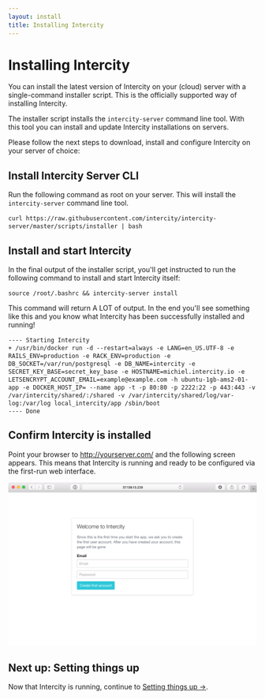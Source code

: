 ```yaml
---
layout: install
title: Installing Intercity
---
```


<h1 class="m-t-0">Installing Intercity</h1>

You can install the latest version of Intercity on your (cloud) server
with a single-command installer script. This is the officially supported way
of installing Intercity.

The installer script installs the `intercity-server` command line tool. With
this tool you can install and update Intercity installations on servers.

Please follow the next steps to download, install and configure Intercity on
your server of choice:

## Install Intercity Server CLI

Run the following command as root on your server. This will install the
`intercity-server` command line tool.

```
curl https://raw.githubusercontent.com/intercity/intercity-server/master/scripts/installer | bash
```

## Install and start Intercity

In the final output of the installer script, you'll get instructed to run the
following command to install and start Intercity itself:

```
source /root/.bashrc && intercity-server install
```

This command will return A LOT of output. In the end you'll see something like
this and you know what Intercity has been successfully installed and running!

```
---- Starting Intercity
+ /usr/bin/docker run -d --restart=always -e LANG=en_US.UTF-8 -e RAILS_ENV=production -e RACK_ENV=production -e DB_SOCKET=/var/run/postgresql -e DB_NAME=intercity -e SECRET_KEY_BASE=secret_key_base -e HOSTNAME=michiel.intercity.io -e LETSENCRYPT_ACCOUNT_EMAIL=example@example.com -h ubuntu-1gb-ams2-01-app -e DOCKER_HOST_IP= --name app -t -p 80:80 -p 2222:22 -p 443:443 -v /var/intercity/shared/:/shared -v /var/intercity/shared/log/var-log:/var/log local_intercity/app /sbin/boot
---- Done
```

## Confirm Intercity is installed

Point your browser to http://yourserver.com/ and the following screen
appears. This means that Intercity is running and ready to be configured via
the first-run web interface.

<img src="/images/initial-setup@2x.png" alt="Initial setup screen" class="img-responsive">

## Next up: Setting things up

Now that Intercity is running, continue to [Setting things up &rarr;](/install/setup.html).
